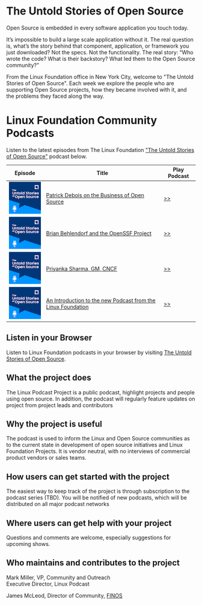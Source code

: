 # The Untold Stories of Open Source

Open Source is embedded in every software application you touch today.

It’s impossible to build a large scale application without it. The real question is, what’s the story behind that component, application, or framework you just downloaded? Not the specs. Not the functionality. The real story: “Who wrote the code? What is their backstory? What led them to the Open Source community?”

From the Linux Foundation office in New York City, welcome to "The Untold Stories of Open Source". Each week we explore the people who are supporting Open Source projects, how they became involved with it, and the problems they faced along the way.

# Linux Foundation Community Podcasts

Listen to the latest episodes from The Linux Foundation ["The Untold Stories of Open Source"](https://untold-stories-of-open-source.captivate.fm/spotify) podcast below.

| Episode                                                                                                                                                  | Title                                                                                                        | Play Podcast                                                  |
| -------------------------------------------------------------------------------------------------------------------------------------------------------- | ------------------------------------------------------------------------------------------------------------ | ------------------------------------------------------------- |
| [![Patrick Debois on the Business of Open Source](docs/images/logo-100-100.png)](https://open.spotify.com/episode/3MKsXkw9Et5B9bGLWKJNpc)                | [Patrick Debois on the Business of Open Source](docs/podcasts/business-of-open-source.mdx)                   | [>>](https://open.spotify.com/episode/3MKsXkw9Et5B9bGLWKJNpc) |
| [![Brian Behlendorf and the OpenSSF Project](docs/images/logo-100-100.png)](https://open.spotify.com/episode/0P0cjBDn5nSYPe1i0FrFXr)                     | [Brian Behlendorf and the OpenSSF Project](docs/podcasts/openssf-project.mdx)                                | [>>](https://open.spotify.com/episode/0P0cjBDn5nSYPe1i0FrFXr) |
| [![Priyanka Sharma, GM, CNCF](docs/images/logo-100-100.png)](https://open.spotify.com/episode/5KgqNXHHV0y03yjgg7kg8E)                                    | [Priyanka Sharma, GM, CNCF](docs/podcasts/priyanka-sharma-gm-cncf.mdx)                                       | [>>](https://open.spotify.com/episode/5KgqNXHHV0y03yjgg7kg8E) |
| [![An Introduction to the new Podcast from the Linux Foundation](docs/images/logo-100-100.png)](https://open.spotify.com/episode/62DAkdeQTSAPeLbxF2sTlX) | [An Introduction to the new Podcast from the Linux Foundation](docs/podcasts/introduction-to-lf-podcast.mdx) | [>>](https://open.spotify.com/episode/62DAkdeQTSAPeLbxF2sTlX) |

## Listen in your Browser

Listen to Linux Foundation podcasts in your browser by visiting [The Untold Stories of Open Source](https://fanciful-salmiakki-90bec2.netlify.app/).

## What the project does

The Linux Podcast Project is a public podcast, highlight projects and people using open source. In addition, the podcast will regularly feature updates on project from project leads and contributors

## Why the project is useful

The podcast is used to inform the Linux and Open Source communities as to the current state in development of open source initiatives and Linux Foundation Projects. It is vendor neutral, with no interviews of commercial product vendors or sales teams.

## How users can get started with the project

The easiest way to keep track of the project is through subscription to the podcast series (TBD). You will be notified of new podcasts, which will be distributed on all major podcast networks

## Where users can get help with your project

Questions and comments are welcome, especially suggestions for upcoming shows.

## Who maintains and contributes to the project

Mark Miller, VP, Community and Outreach<br />
Executive Director, Linux Podcast

James McLeod, Director of Community, [FINOS](https://www.finos.org)
